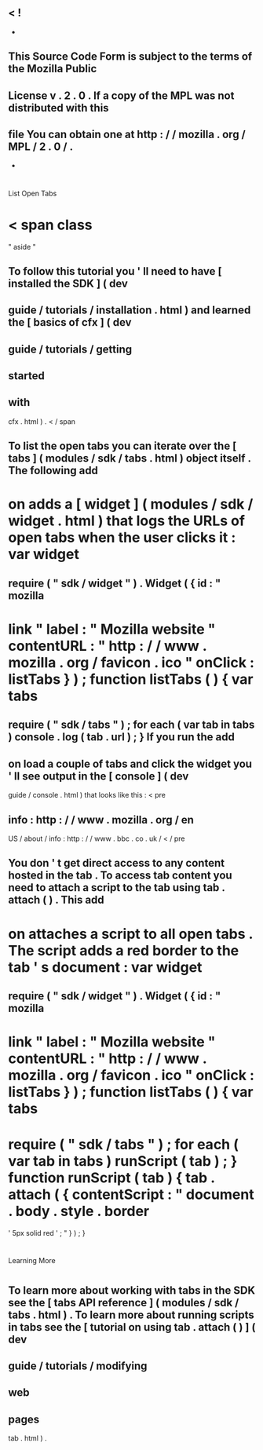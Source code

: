 <
!
-
-
This
Source
Code
Form
is
subject
to
the
terms
of
the
Mozilla
Public
-
License
v
.
2
.
0
.
If
a
copy
of
the
MPL
was
not
distributed
with
this
-
file
You
can
obtain
one
at
http
:
/
/
mozilla
.
org
/
MPL
/
2
.
0
/
.
-
-
>
#
List
Open
Tabs
#
<
span
class
=
"
aside
"
>
To
follow
this
tutorial
you
'
ll
need
to
have
[
installed
the
SDK
]
(
dev
-
guide
/
tutorials
/
installation
.
html
)
and
learned
the
[
basics
of
cfx
]
(
dev
-
guide
/
tutorials
/
getting
-
started
-
with
-
cfx
.
html
)
.
<
/
span
>
To
list
the
open
tabs
you
can
iterate
over
the
[
tabs
]
(
modules
/
sdk
/
tabs
.
html
)
object
itself
.
The
following
add
-
on
adds
a
[
widget
]
(
modules
/
sdk
/
widget
.
html
)
that
logs
the
URLs
of
open
tabs
when
the
user
clicks
it
:
var
widget
=
require
(
"
sdk
/
widget
"
)
.
Widget
(
{
id
:
"
mozilla
-
link
"
label
:
"
Mozilla
website
"
contentURL
:
"
http
:
/
/
www
.
mozilla
.
org
/
favicon
.
ico
"
onClick
:
listTabs
}
)
;
function
listTabs
(
)
{
var
tabs
=
require
(
"
sdk
/
tabs
"
)
;
for
each
(
var
tab
in
tabs
)
console
.
log
(
tab
.
url
)
;
}
If
you
run
the
add
-
on
load
a
couple
of
tabs
and
click
the
widget
you
'
ll
see
output
in
the
[
console
]
(
dev
-
guide
/
console
.
html
)
that
looks
like
this
:
<
pre
>
info
:
http
:
/
/
www
.
mozilla
.
org
/
en
-
US
/
about
/
info
:
http
:
/
/
www
.
bbc
.
co
.
uk
/
<
/
pre
>
You
don
'
t
get
direct
access
to
any
content
hosted
in
the
tab
.
To
access
tab
content
you
need
to
attach
a
script
to
the
tab
using
tab
.
attach
(
)
.
This
add
-
on
attaches
a
script
to
all
open
tabs
.
The
script
adds
a
red
border
to
the
tab
'
s
document
:
var
widget
=
require
(
"
sdk
/
widget
"
)
.
Widget
(
{
id
:
"
mozilla
-
link
"
label
:
"
Mozilla
website
"
contentURL
:
"
http
:
/
/
www
.
mozilla
.
org
/
favicon
.
ico
"
onClick
:
listTabs
}
)
;
function
listTabs
(
)
{
var
tabs
=
require
(
"
sdk
/
tabs
"
)
;
for
each
(
var
tab
in
tabs
)
runScript
(
tab
)
;
}
function
runScript
(
tab
)
{
tab
.
attach
(
{
contentScript
:
"
document
.
body
.
style
.
border
=
'
5px
solid
red
'
;
"
}
)
;
}
#
#
Learning
More
#
#
To
learn
more
about
working
with
tabs
in
the
SDK
see
the
[
tabs
API
reference
]
(
modules
/
sdk
/
tabs
.
html
)
.
To
learn
more
about
running
scripts
in
tabs
see
the
[
tutorial
on
using
tab
.
attach
(
)
]
(
dev
-
guide
/
tutorials
/
modifying
-
web
-
pages
-
tab
.
html
)
.
